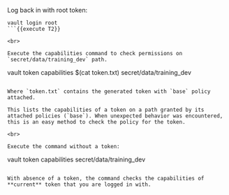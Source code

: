 Log back in with root token:

```
vault login root
```{{execute T2}}

<br>

Execute the capabilities command to check permissions on `secret/data/training_dev` path.

```
vault token capabilities $(cat token.txt) secret/data/training_dev
```{{execute T2}}

Where `token.txt` contains the generated token with `base` policy attached.

This lists the capabilities of a token on a path granted by its attached policies (`base`). When unexpected behavior was encountered, this is an easy method to check the policy for the token.

<br>

Execute the command without a token:

```
vault token capabilities secret/data/training_dev
```{{execute T2}}

With absence of a token, the command checks the capabilities of **current** token that you are logged in with.

